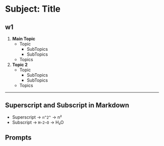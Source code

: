 # Subject: Title

## w1

1. **Main Topic**
   - Topic
     - SubTopics
     - SubTopics
   - Topics
2. **Topic 2**
   - Topic
     - SubTopics
     - SubTopics
   - Topics

<!--

. **Topic**

   - SubTopics
   - SubTopics
   - SubTopics
 -->

---

<!-- |  Symbol | Use                    | Example                  | -->
<!-- | :-----: | :--------------------- | :----------------------- | -->
<!-- |   `#`   | Main Title             | `# Subject Name`         | -->
<!-- |   `##`  | Lecture / Week Heading | `## Week 1 - Topic Name` | -->
<!-- |   `1.`  | Numbered List (Topics) | `1. Topic`               | -->
<!-- |   `-`   | Sub-points              | `- Explanation`          | -->
<!-- | `** **` | Bold                   | `**Important Term**`     | -->
<!-- |  `_ _`  | Italic                 | `_definition_`           | -->
<!-- |  `---`  | Divider line           | `---`                    | -->

## **Superscript and Subscript in Markdown**

- Superscript → `n^2^` → n²
- Subscript → `H~2~O` → H₂O
   <!-- - ... -->

## **Prompts**

   <!--  where i add - "ans..." or "..." can you add some more core info to make the class notes that help me in preparation also correct the spellings and add topic if i miss in end add bouse guide -->

   <!-- give me in code pad so i add in my vs code .md file-->
